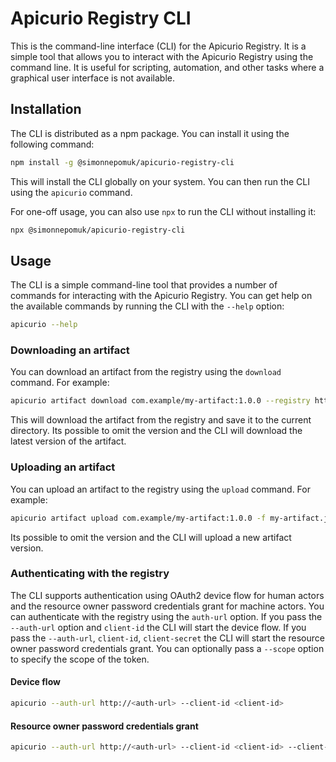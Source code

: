# Apicurio Registry CLI

This is the command-line interface (CLI) for the Apicurio Registry. It is a simple tool that allows you to interact with the Apicurio Registry using the command line. It is useful
for scripting, automation, and other tasks where a graphical user interface is not available.

## Installation

The CLI is distributed as a npm package. You can install it using the following command:

```bash
npm install -g @simonnepomuk/apicurio-registry-cli
```

This will install the CLI globally on your system. You can then run the CLI using the `apicurio` command.

For one-off usage, you can also use `npx` to run the CLI without installing it:

```bash
npx @simonnepomuk/apicurio-registry-cli
```

## Usage

The CLI is a simple command-line tool that provides a number of commands for interacting with the Apicurio Registry. You can get help on the available commands by running the CLI
with the `--help` option:

```bash
apicurio --help
```

### Downloading an artifact

You can download an artifact from the registry using the `download` command. For example:

```bash
apicurio artifact download com.example/my-artifact:1.0.0 --registry http://<registry-url>
```

This will download the artifact from the registry and save it to the current directory. Its possible to omit the version and the CLI will download the latest version of the artifact.

### Uploading an artifact

You can upload an artifact to the registry using the `upload` command. For example:

```bash
apicurio artifact upload com.example/my-artifact:1.0.0 -f my-artifact.json --registry http://<registry-url>
```

Its possible to omit the version and the CLI will upload a new artifact version.

### Authenticating with the registry

The CLI supports authentication using OAuth2 device flow for human actors and the resource owner password credentials grant for machine actors.
You can authenticate with the registry using the `auth-url` option. If you pass the `--auth-url` option and `client-id` the CLI will start the device flow.
If you pass the `--auth-url`, `client-id`, `client-secret` the CLI will start the resource owner password credentials grant. You can optionally pass a `--scope` option to specify the scope of the token.

#### Device flow
```bash
apicurio --auth-url http://<auth-url> --client-id <client-id>
```

#### Resource owner password credentials grant
```bash
apicurio --auth-url http://<auth-url> --client-id <client-id> --client-secret <client-secret>
```